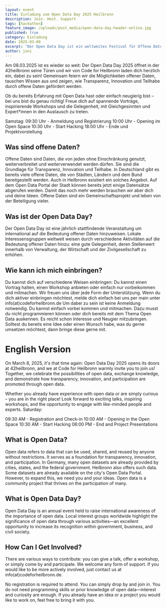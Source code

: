 ```yaml
---
layout: event
title: Einladung zum Open Data Day 2025 Heilbronn
description: Join. Host. Support
tags: [hackathon]
feature_image: /uploads/post_media/open-data-day-header-online.jpg
published: true
category: Einladung
date: 2025-03-08
excerpt: "Der Open Data Day ist ein weltweites Festival für Offene Daten. Wir veranstalten am 08. März hierzu einen Hackathon."
author: joni
---
```


Am 08.03.2025 ist es wieder so weit: Der Open Data Day 2025 öffnet in der 42heilbronn seine Türen und wir von Code for Heilbronn laden dich herzlich ein, dabei zu sein! Gemeinsam feiern wir die Möglichkeiten offener Daten, tauschen Wissen aus und zeigen, wie Transparenz, Innovation und Teilhabe durch offene Daten gefördert werden.

Ob du bereits Erfahrung mit Open Data hast oder einfach neugierig bist – bei uns bist du genau richtig! Freue dich auf spannende Vorträge, inspirierende Workshops und die Gelegenheit, mit Gleichgesinnten und Expert*innen in den Austausch zu treten.


Samstag:
09:30 Uhr - Anmeldung und Registrierung
10:00 Uhr - Opening im Open Space
10:30 Uhr - Start Hacking
18:00 Uhr - Ende und Projektvorstellung


## Was sind offene Daten?

Offene Daten sind Daten, die von jeden ohne Einschränkung genutzt, weiterverbreitet und weiterverwendet werden dürfen. Sie sind die Grundlage für Transparenz, Innovation und Teilhabe. In Deutschland gibt es bereits viele offene Daten, die von Städten, Ländern und dem Bund bereitgestellt werden. Auch in Heilbronn existiert ein solches Angebot. Auf dem Open Data Portal der Stadt können bereits jetzt einige Datensätze abgerufen werden. Damit das noch mehr werden brauchen wir aber dich und deine Ideen. Offene Daten sind ein Gemeinschaftsprojekt und leben von der Beteiligung vieler.

## Was ist der Open Data Day?

Der Open Data Day ist eine jährlich stattfindende Veranstaltung um international auf die Bedeutung offener Daten hinzuweisen. Lokale Interessensgruppen weltweit weisen durch verschiedene Aktivitäten auf die Bedeutung offener Daten hinzu: eine gute Gelegenheit, deren Stellenwert innerhalb von Verwaltung, der Wirtschaft und der Zivilgesellschaft zu erhöhen.

## Wie kann ich mich einbringen?

Du kannst dich auf verschiedene Weisen einbringen: Du kannst einen Vortrag halten, einen Workshop anbieten oder einfach nur vorbeikommen und mitmachen. Wir freuen uns über jede Form der Unterstützung. Wenn du dich aktiver einbringen möchtest, melde dich einfach bei uns per main unter info(at)codeforheilbronn.de
Um dabei zu sein ist keine Anmeldung notwendig. Du kannst einfach vorbei kommen und mitmachen. Dazu musst du nicht programmieren können oder dich bereits mit dem Thema Open Data auskennen. Es reicht schon Interesse und Neugier mitzubringen. Solltest du bereits eine Idee oder einen Wunsch habe, was du gerne umsetzen möchtest, dann bringe diese gerne mit. 



# English Version

On March 8, 2025, it's that time again: Open Data Day 2025 opens its doors at 42heilbronn, and we at Code for Heilbronn warmly invite you to join us! Together, we celebrate the possibilities of open data, exchange knowledge, and demonstrate how transparency, innovation, and participation are promoted through open data.

Whether you already have experience with open data or are simply curious – you are in the right place! Look forward to exciting talks, inspiring workshops, and the opportunity to engage with like-minded people and experts.
Saturday:

09:30 AM - Registration and Check-in
10:00 AM - Opening in the Open Space
10:30 AM - Start Hacking
06:00 PM - End and Project Presentations

## What is Open Data?

Open data refers to data that can be used, shared, and reused by anyone without restrictions. It serves as a foundation for transparency, innovation, and participation. In Germany, many open datasets are already provided by cities, states, and the federal government. Heilbronn also offers such data. Some datasets are already available on the city's Open Data Portal. However, to expand this, we need you and your ideas. Open data is a community project that thrives on the participation of many.

## What is Open Data Day?

Open Data Day is an annual event held to raise international awareness of the importance of open data. Local interest groups worldwide highlight the significance of open data through various activities—an excellent opportunity to increase its recognition within government, business, and civil society.

## How Can I Get Involved?

There are various ways to contribute: you can give a talk, offer a workshop, or simply come by and participate. We welcome any form of support. If you would like to be more actively involved, just contact us at info(at)codeforheilbronn.de.

No registration is required to attend. You can simply drop by and join in. You do not need programming skills or prior knowledge of open data—interest and curiosity are enough. If you already have an idea or a project you would like to work on, feel free to bring it with you.